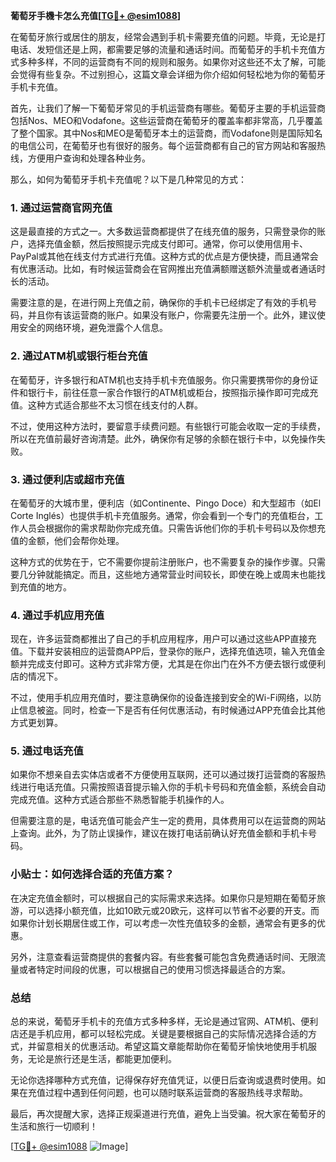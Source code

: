 **葡萄牙手機卡怎么充值[[TG💪+ @esim1088](https://t.me/s/esim1088)]**

在葡萄牙旅行或居住的朋友，经常会遇到手机卡需要充值的问题。毕竟，无论是打电话、发短信还是上网，都需要足够的流量和通话时间。而葡萄牙的手机卡充值方式多种多样，不同的运营商有不同的规则和服务。如果你对这些还不太了解，可能会觉得有些复杂。不过别担心，这篇文章会详细为你介绍如何轻松地为你的葡萄牙手机卡充值。

首先，让我们了解一下葡萄牙常见的手机运营商有哪些。葡萄牙主要的手机运营商包括Nos、MEO和Vodafone。这些运营商在葡萄牙的覆盖率都非常高，几乎覆盖了整个国家。其中Nos和MEO是葡萄牙本土的运营商，而Vodafone则是国际知名的电信公司，在葡萄牙也有很好的服务。每个运营商都有自己的官方网站和客服热线，方便用户查询和处理各种业务。

那么，如何为葡萄牙手机卡充值呢？以下是几种常见的方式：

### 1. **通过运营商官网充值**
这是最直接的方式之一。大多数运营商都提供了在线充值的服务，只需登录你的账户，选择充值金额，然后按照提示完成支付即可。通常，你可以使用信用卡、PayPal或其他在线支付方式进行充值。这种方式的优点是方便快捷，而且通常会有优惠活动。比如，有时候运营商会在官网推出充值满额赠送额外流量或者通话时长的活动。

需要注意的是，在进行网上充值之前，确保你的手机卡已经绑定了有效的手机号码，并且你有该运营商的账户。如果没有账户，你需要先注册一个。此外，建议使用安全的网络环境，避免泄露个人信息。

### 2. **通过ATM机或银行柜台充值**
在葡萄牙，许多银行和ATM机也支持手机卡充值服务。你只需要携带你的身份证件和银行卡，前往任意一家合作银行的ATM机或柜台，按照指示操作即可完成充值。这种方式适合那些不太习惯在线支付的人群。

不过，使用这种方法时，要留意手续费问题。有些银行可能会收取一定的手续费，所以在充值前最好咨询清楚。此外，确保你有足够的余额在银行卡中，以免操作失败。

### 3. **通过便利店或超市充值**
在葡萄牙的大城市里，便利店（如Continente、Pingo Doce）和大型超市（如El Corte Inglés）也提供手机卡充值服务。通常，你会看到一个专门的充值柜台，工作人员会根据你的需求帮助你完成充值。只需告诉他们你的手机卡号码以及你想充值的金额，他们会帮你处理。

这种方式的优势在于，它不需要你提前注册账户，也不需要复杂的操作步骤。只需要几分钟就能搞定。而且，这些地方通常营业时间较长，即使在晚上或周末也能找到充值的地方。

### 4. **通过手机应用充值**
现在，许多运营商都推出了自己的手机应用程序，用户可以通过这些APP直接充值。下载并安装相应的运营商APP后，登录你的账户，选择充值选项，输入充值金额并完成支付即可。这种方式非常方便，尤其是在你出门在外不方便去银行或便利店的情况下。

不过，使用手机应用充值时，要注意确保你的设备连接到安全的Wi-Fi网络，以防止信息被盗。同时，检查一下是否有任何优惠活动，有时候通过APP充值会比其他方式更划算。

### 5. **通过电话充值**
如果你不想亲自去实体店或者不方便使用互联网，还可以通过拨打运营商的客服热线进行电话充值。只需按照语音提示输入你的手机卡号码和充值金额，系统会自动完成充值。这种方式适合那些不熟悉智能手机操作的人。

但需要注意的是，电话充值可能会产生一定的费用，具体费用可以在运营商的网站上查询。此外，为了防止误操作，建议在拨打电话前确认好充值金额和手机卡号码。

### 小贴士：如何选择合适的充值方案？

在决定充值金额时，可以根据自己的实际需求来选择。如果你只是短期在葡萄牙旅游，可以选择小额充值，比如10欧元或20欧元，这样可以节省不必要的开支。而如果你计划长期居住或工作，可以考虑一次性充值较多的金额，通常会有更多的优惠。

另外，注意查看运营商提供的套餐内容。有些套餐可能包含免费通话时间、无限流量或者特定时间段的优惠，可以根据自己的使用习惯选择最适合的方案。

### 总结

总的来说，葡萄牙手机卡的充值方式多种多样，无论是通过官网、ATM机、便利店还是手机应用，都可以轻松完成。关键是要根据自己的实际情况选择合适的方式，并留意相关的优惠活动。希望这篇文章能帮助你在葡萄牙愉快地使用手机服务，无论是旅行还是生活，都能更加便利。

无论你选择哪种方式充值，记得保存好充值凭证，以便日后查询或退费时使用。如果在充值过程中遇到任何问题，也可以随时联系运营商的客服热线寻求帮助。

最后，再次提醒大家，选择正规渠道进行充值，避免上当受骗。祝大家在葡萄牙的生活和旅行一切顺利！

[[TG💪+ @esim1088](https://t.me/s/esim1088) ![Image](https://i.postimg.cc/4NQfJmqS/Snipaste-2025-05-13-00-14-12.png)]
